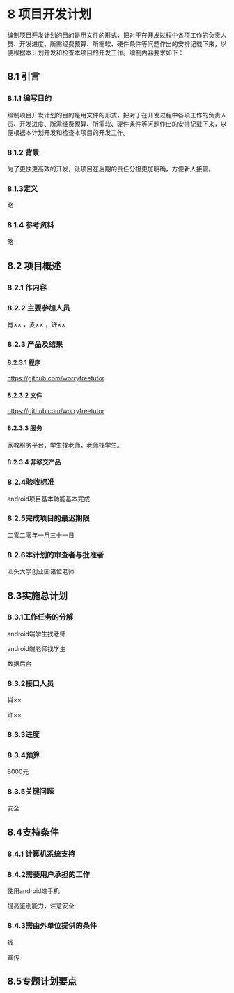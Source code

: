 # 8 项目开发计划

编制项目开发计划的目的是用文件的形式，把对于在开发过程中各项工作的负责人员、开发进度、所需经费预算、所需软、硬件条件等问题作出的安排记载下来，以便根据本计划开发和检查本项目的开发工作。编制内容要求如下：

## 8.1 引言

### 8.1.1 编写目的

编制项目开发计划的目的是用文件的形式，把对于在开发过程中各项工作的负责人员、开发进度、所需经费预算、所需软、硬件条件等问题作出的安排记载下来，以便根据本计划开发和检查本项目的开发工作。

### 8.1.2 背景

为了更快更高效的开发，让项目在后期的责任分担更加明确，方便新人接管。

### 8.1.3定义

略



### 8.1.4 参考资料

略

## 8.2 项目概述

### 8.2.1 作内容



### 8.2.2 主要参加人员

肖×× ，麦×× ，许××

### 8.2.3 产品及结果

#### 8.2.3.1 程序

https://github.com/worryfreetutor

#### 8.2.3.2 文件

https://github.com/worryfreetutor

#### 8.2.3.3 服务

家教服务平台，学生找老师，老师找学生。

#### 8.2.3.4 非移交产品





### 8.2.4验收标准

android项目基本功能基本完成



### 8.2.5完成项目的最迟期限 

二零二零年一月三十一日



### 8.2.6本计划的审查者与批准者

汕头大学创业园诸位老师



## 8.3实施总计划
### 8.3.1工作任务的分解 

android端学生找老师

android端老师找学生

数据后台

### 8.3.2接口人员  
肖××

许××



### 8.3.3进度



### 8.3.4预算

8000元

### 8.3.5关键问题  

安全



## 8.4支持条件
### 8.4.1 计算机系统支持



### 8.4.2需要用户承担的工作

使用android端手机

提高鉴别能力，注意安全



### 8.4.3需由外单位提供的条件

钱

宣传

## 8.5专题计划要点

